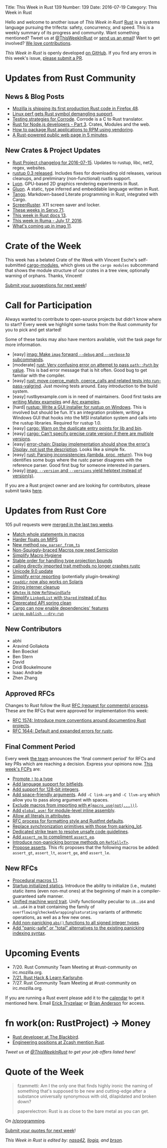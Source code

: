Title: This Week in Rust 139
Number: 139
Date: 2016-07-19
Category: This Week in Rust

Hello and welcome to another issue of *This Week in Rust*!
[Rust](http://rust-lang.org) is a systems language pursuing the trifecta:
safety, concurrency, and speed. This is a weekly summary of its progress and
community. Want something mentioned? Tweet us at [@ThisWeekInRust](https://twitter.com/ThisWeekInRust) or [send us an
email](mailto:corey@octayn.net?subject=This%20Week%20in%20Rust%20Suggestion)!
Want to get involved? [We love
contributions](https://github.com/rust-lang/rust/blob/master/CONTRIBUTING.md).

*This Week in Rust* is openly developed [on GitHub](https://github.com/cmr/this-week-in-rust).
If you find any errors in this week's issue, [please submit a PR](https://github.com/cmr/this-week-in-rust/pulls).

# Updates from Rust Community

## News & Blog Posts

* [Mozilla is shipping its first production Rust code in Firefox 48](https://hacks.mozilla.org/2016/07/shipping-rust-in-firefox/).
* [Linux perf gets Rust symbol demangling support](https://git.kernel.org/cgit/linux/kernel/git/tip/tip.git/commit/?id=cae15db74999edb96dd9f5bbd4d55849391dd92b).
* [Testing strategies for Corrode](http://jamey.thesharps.us/2016/07/testing-strategies-for-corrode.html). Corrode is a C to Rust translator.
* [Rust for Node.js developers - Part 3](http://fredrik.anderzon.se/rust-for-node-js-developers-part-3-crates-modules-and-the-web/). Crates, Modules and the web.
* [How to package Rust applications to RPM using vendoring](https://czanik.blogs.balabit.com/2016/07/how-to-package-rust-applications-to-rpm-using-vendoring/).
* [A Rust-powered public web page in 5 minutes](https://medium.com/@rap2h/a-rust-powered-public-website-in-5-minutes-b682d8527b6b).

## New Crates & Project Updates

* [Rust Project changelog for
  2016-07-15](https://users.rust-lang.org/t/rust-project-changelog-for-2016-07-15/6555/1). Updates
  to rustup, libc, net2, regex, websites.
* [rustup 0.3
  released](https://internals.rust-lang.org/t/beta-testing-rustup-rs/3316/144). Includes
  fixes for downloading old releases, various cleanups, and
  preliminary (non-functional) rustls support.
* [Lyon](https://github.com/nical/lyon). GPU-based 2D graphics rendering experiments in Rust.
* [Gluon](https://github.com/Marwes/gluon). A static, type inferred and embeddable language written in Rust.
* [Tango](https://github.com/pnkfelix/tango). Markdown-based Literate programming in Rust, integrated with Cargo.
* [ScreenRuster](https://github.com/meh/screenruster). X11 screen saver and locker.
* [These weeks in Servo 71](https://blog.servo.org/2016/07/18/twis-71/).
* [This week in Rust docs 13](https://guillaumegomez.github.io/this-week-in-rust-docs/blog/this-week-in-rust-docs-13).
* [This week in Ruma - July 17, 2016](https://www.ruma.io/news/this-week-in-ruma-2016-07-17/).
* [What's coming up in imag 11](http://beyermatthias.de/blog/2016/07/15/what-s-coming-up-in-imag-11/).

# Crate of the Week

This week has a belated Crate of the Week with Vincent Esche's self-submitted [cargo-modules](https://crates.io/crates/cargo-modules), which gives us the `cargo modules` subcommand that shows the module structure of our crates in a tree view, optionally warning of orphans. Thanks, Vincent!

[Submit your suggestions for next week][submit_crate]!

[submit_crate]: https://users.rust-lang.org/t/crate-of-the-week/2704

# Call for Participation

Always wanted to contribute to open-source projects but didn't know where to start?
Every week we highlight some tasks from the Rust community for you to pick and get started!

Some of these tasks may also have mentors available, visit the task page for more information.

* [easy] [imag: Make `imag` forward `--debug` and `--verbose` to subcommands](https://github.com/matthiasbeyer/imag/issues/506).
* [moderate] [rust: Very confusing error on attempt to pass
  `path::Path` by
  value](https://github.com/rust-lang/rust/issues/23286). This is bad
  error message that is hit often. Good bug to get familiar with the
  compiler.
* [easy] [rust: move coerce_match, coerce_calls and related tests into
  run-pass-valgrind](https://github.com/rust-lang/rust/issues/21696). Just
  moving tests around. Easy introduction to the build system.
* [easy] rustbyexample.com is in need of maintainers. Good first tasks
  are [writing Mutex examples](https://github.com/rust-lang/rust-by-example/issues/105)
  and [Arc examples](https://github.com/rust-lang/rust-by-example/issues/104).
* [hard] [rustup: Write a GUI installer for rustup on
  Windows](https://github.com/rust-lang-nursery/rustup.rs/issues/253). This
  is involved but should be fun. It's an integration problem, writing
  a Windows GUI that hooks into the MSI installation system and calls
  into the rustup libraries. Required for rustup 1.0.
* [easy] [cargo: Warn on the duplicate entry points for lib and
  bin](https://github.com/rust-lang/cargo/issues/2800).
* [easy] [cargo: Can't specify precise crate version if there are
  multiple versions](https://github.com/rust-lang/cargo/issues/2773).
* [easy] [error-chain: Display implementation should show the error's
  Display, not just the
  description](https://github.com/brson/error-chain/issues/2). Looks
  like a simple fix.
* [easy] [rust: Parsing inconsistencies (lambda, proc,
  return)](https://github.com/rust-lang/rust/issues/28784). This bug
  identifies some bugs where the rustc parser disagrees with the
  reference parser. Good first bug for someone interested in parsers.
* [easy] [imag: `--version` and `--versions` yield helptext instead of version(s)](https://github.com/matthiasbeyer/imag/issues/540).

If you are a Rust project owner and are looking for contributors, please submit tasks [here][guidelines].

[guidelines]: https://users.rust-lang.org/t/twir-call-for-participation/4821

# Updates from Rust Core

105 pull requests were [merged in the last two weeks][merged].

[merged]: https://github.com/issues?q=is%3Apr+org%3Arust-lang+is%3Amerged+merged%3A2016-07-11..2016-07-18

* [Match whole statements in macros](https://github.com/rust-lang/rust/pull/34886)
* [Harder floats on MIPS](https://github.com/rust-lang/rust/pull/34841)
* [New method `new_parser_from_ts`](https://github.com/rust-lang/rust/pull/34829)
* [Non-Squiggly-braced Macros now need Semicolon](https://github.com/rust-lang/rust/pull/34660)
* [Simplify Macro Hygiene](https://github.com/rust-lang/rust/pull/34570)
* [Stable order for handling type projection bounds](https://github.com/rust-lang/rust/pull/34805)
* [calling directly imported trait methods no longer crashes rustc](https://github.com/rust-lang/rust/pull/34797)
* [Unicode 9.0 update](https://github.com/rust-lang/rust/pull/34599)
* [Simplify error reporting](https://github.com/rust-lang/rust/pull/34789) (potentially plugin-breaking)
* [`readdir` now also works on Solaris](https://github.com/rust-lang/rust/pull/34776)
* [String interner cleanup](https://github.com/rust-lang/rust/pull/34772)
* [`&Mutex` is now `RefUnwindSafe`](https://github.com/rust-lang/rust/pull/34756)
* [Simplify `LinkedList` with `Shared` instead of `Box`](https://github.com/rust-lang/rust/pull/34608)
* [Deprecated API spring clean](https://github.com/rust-lang/rust/pull/34705)
* [Cargo can now enable dependencies' features](https://github.com/rust-lang/cargo/pull/2876)
* [`cargo publish --dry-run`](https://github.com/rust-lang/cargo/pull/2849)


## New Contributors

* abhi
* Aravind Gollakota
* Ben Boeckel
* Ben Stern
* David
* Dridi Boukelmoune
* Isaac Andrade
* Zhen Zhang

## Approved RFCs

Changes to Rust follow the Rust [RFC (request for comments)
process](https://github.com/rust-lang/rfcs#rust-rfcs). These
are the RFCs that were approved for implementation this week:

* [RFC 1574: Introduce more conventions around documenting Rust projects](https://github.com/rust-lang/rfcs/pull/1574).
* [RFC 1644: Default and expanded errors for rustc](https://github.com/rust-lang/rfcs/pull/1644).

## Final Comment Period

Every week [the team](https://www.rust-lang.org/team.html) announces the
'final comment period' for RFCs and key PRs which are reaching a
decision. Express your opinions now. [This week's FCPs][fcp] are:

[fcp]: https://github.com/rust-lang/rfcs/labels/final-comment-period

* [Promote `!` to a type](https://github.com/rust-lang/rfcs/pull/1216)
* [Add language support for bitfields](https://github.com/rust-lang/rfcs/pull/1449).
* [Add support for 128-bit integers](https://github.com/rust-lang/rfcs/pull/1504).
* [Add space-friendly arguments](https://github.com/rust-lang/rfcs/pull/1509). Add `-C link-arg` and `-C llvm-arg` which allow you to pass along argument with spaces.
* [Exclude macros from importing with `#[macro_use(not(...))]`](https://github.com/rust-lang/rfcs/pull/1517).
* [Add `global_asm!` for module-level inline assembly](https://github.com/rust-lang/rfcs/pull/1548).
* [Allow all literals in attributes](https://github.com/rust-lang/rfcs/pull/1559).
* [RFC process for formatting style and Rustfmt defaults](https://github.com/rust-lang/rfcs/pull/1607).
* [Replace synchronization primitives with those from parking_lot](https://github.com/rust-lang/rfcs/pull/1632).
* [Dedicated strike team to resolve unsafe code guidelines](https://github.com/rust-lang/rfcs/pull/1643).
* [Add `assert_ne` to compliment `assert_eq`](https://github.com/rust-lang/rfcs/pull/1653).
* [Introduce non-panicking borrow methods on `RefCell<T>`](https://github.com/rust-lang/rfcs/pull/1660).
* [Propose asserts](https://github.com/rust-lang/rfcs/pull/1662). This rfc proposes that the following macros be added: `assert_gt`, `assert_lt`, `assert_ge`, and `assert_le`.

## New RFCs

* [Procedural macros 1.1](https://github.com/rust-lang/rfcs/pull/1681).
* [Startup initialized statics](https://github.com/rust-lang/rfcs/pull/1674). Introduce the ability to initialize (i.e., mutate) static items (even non-mut ones) at the beginning of main in a compiler-guaranteed safe manner.
* [Unified machine word trait](https://github.com/rust-lang/rfcs/pull/1676). Unify functionality peculiar to `i8`…`i64` and `u8`…`u64` in a trait containing the family of `overflowing`/`checked`/`wrapping`/`saturating` variants of arithmetic operations, as well as a few new ones.
* [Add non-panicking `abs()` functions to all signed integer types](https://github.com/rust-lang/rfcs/pull/1678).
* [Add "panic-safe" or "total" alternatives to the existing panicking indexing syntax](https://github.com/rust-lang/rfcs/pull/1679).

# Upcoming Events

* 7/20. Rust Community Team Meeting at #rust-community on irc.mozilla.org.
* [7/21. Rust Hack & Learn Karlsruhe](http://www.meetup.com/Rust-Hack-Learn-Karlsruhe/events/232621692/).
* 7/27. Rust Community Team Meeting at #rust-community on irc.mozilla.org.

If you are running a Rust event please add it to the [calendar] to get
it mentioned here. Email [Erick Tryzelaar][erickt] or [Brian
Anderson][brson] for access.

[calendar]: https://www.google.com/calendar/embed?src=apd9vmbc22egenmtu5l6c5jbfc%40group.calendar.google.com
[erickt]: mailto:erick.tryzelaar@gmail.com
[brson]: mailto:banderson@mozilla.com

# fn work(on: RustProject) -> Money

* [Rust developer at The Blackbird](https://rust.jobboard.io/jobs/394482-rust-developer-at-the-blackbird).
* [Engineering positions at Zcash mention Rust](https://z.cash/blog/hiring.html).

*Tweet us at [@ThisWeekInRust](https://twitter.com/ThisWeekInRust) to get your job offers listed here!*

# Quote of the Week

> fzammetti:
> Am I the only one that finds highly ironic the naming of something that's supposed to be new and cutting-edge after a substance universally synonymous with old, dilapidated and broken down?
>
> paperelectron:
> Rust is as close to the bare metal as you can get.

On [/r/programming](https://www.reddit.com/r/programming/comments/4sgzk5/shipping_rust_in_firefox/d59d2lp).

[Submit your quotes for next week][submit]!

[submit]: http://users.rust-lang.org/t/twir-quote-of-the-week/328

*This Week in Rust is edited by: [nasa42](https://github.com/nasa42), [llogiq](https://github.com/llogiq), and [brson](https://github.com/brson).*
